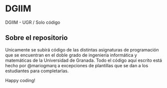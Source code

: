 # DGIIM
DGIIM - UGR / Solo código

## Sobre el repositorio
Unicamente se subirá código de las distintas asignaturas de programación que se encuentran en el doble grado de
ingeniería informática y matemáticas de la Universidad de Granada. Todo el código aquí escrito está hecho por @mariogmarq a excepciones de plantillas que se dan a los estudiantes para completarlas.

Happy coding!
